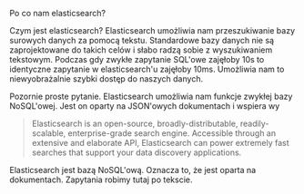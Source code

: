 Po co nam elasticsearch?

Czym jest elasticsearch?
Elasticsearch umożliwia nam przeszukiwanie bazy surowych danych za pomocą tekstu. Standardowe bazy danych nie są zaprojektowane do takich celów i słabo radzą sobie z wyszukiwaniem tekstowym. Podczas gdy zwykłe zapytanie SQL'owe zajęłoby 10s to identyczne zapytanie w elasticsearch'u zajęłoby 10ms. Umożliwia nam to niewyobrażalnie szybki dostęp do naszych danych. 

Pozornie proste pytanie. Elasticsearch umożliwia nam funkcje zwykłej bazy NoSQL'owej. Jest on oparty na JSON'owych dokumentach i wspiera wy

> Elasticsearch is an open-source, broadly-distributable, readily-scalable, enterprise-grade search engine. Accessible through an extensive and elaborate API, Elasticsearch can power extremely fast searches that support your data discovery applications.

Elasticsearch jest bazą NoSQL'ową. Oznacza to, że jest oparta na dokumentach. Zapytania robimy tutaj po tekscie.   
